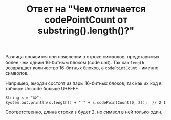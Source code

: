 ﻿---
title: "Ответ на \"Чем отличается codePointCount от substring().length()?\""
se.owner.user_id: 240512
se.owner.display_name: "MSDN.WhiteKnight"
se.owner.link: "https://ru.stackoverflow.com/users/240512/msdn-whiteknight"
se.answer_id: 762100
se.question_id: 762097
se.post_type: answer
se.is_accepted: True
---
<p>Разница проявится при появлении в строке символов, представимых более чем одним 16-битным блоком (code unit). Так как <code>length</code> возвращает количество 16-битных блоков, а <code>codePointCount</code> - именно символов.</p>

<p>Например, эмодзи состоят из пары 16-битных блоков, так как их код в таблице Unicode больше U+FFFF.</p>

<pre><code>String s = "😀";
System.out.println(s.length() + " " + s.codePointCount(0, 2));  // 2 1
</code></pre>

<p>Соответственно, длина строки <code>s</code> будет 2, но символ в ней только один.</p>
